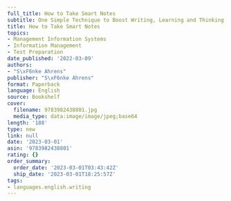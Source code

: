 ```yaml
---
full_title: How to Take Smart Notes
subtitle: One Simple Technique to Boost Writing, Learning and Thinking
title: How to Take Smart Notes
topics:
- Management Information Systems
- Information Management
- Test Preparation
date_published: '2022-03-09'
authors:
- "S\xF6nke Ahrens"
publisher: "S\xF6nke Ahrens"
format: Paperback
language: English
source: Bookshelf
cover:
  filename: 9783982438801.jpg
  media_type: data:image/image/jpeg;base64
length: '188'
type: new
link: null
date: '2023-03-01'
asin: '9783982438801'
rating: {}
order_summary:
  order_date: '2023-03-01T03:43:42Z'
  ship_date: '2023-03-01T18:25:57Z'
tags:
- languages.english.writing
---
```


